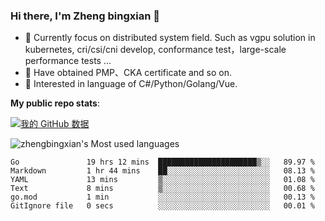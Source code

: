 ### Hi there, I'm Zheng bingxian  👋

* 📖  Currently focus on distributed system field. Such as vgpu solution in kubernetes, cri/csi/cni develop, conformance test，large-scale performance tests ...
* 🌱  Have obtained PMP、CKA certificate and so on.
* 👯  Interested in language of C#/Python/Golang/Vue.

**My public repo stats**:

[![我的 GitHub 数据](https://github-readme-stats.vercel.app/api?username=zhengbingxian&theme=merko)]()

![zhengbingxian's Most used languages](https://github-readme-stats.vercel.app/api/top-langs/?username=zhengbingxian&layout=compact&hide_border=true&langs_count=10)

<!--START_SECTION:waka-->

```text
Go               19 hrs 12 mins  ██████████████████████▒░░   89.97 %
Markdown         1 hr 44 mins    ██░░░░░░░░░░░░░░░░░░░░░░░   08.13 %
YAML             13 mins         ▒░░░░░░░░░░░░░░░░░░░░░░░░   01.08 %
Text             8 mins          ▒░░░░░░░░░░░░░░░░░░░░░░░░   00.68 %
go.mod           1 min           ░░░░░░░░░░░░░░░░░░░░░░░░░   00.13 %
GitIgnore file   0 secs          ░░░░░░░░░░░░░░░░░░░░░░░░░   00.01 %
```

<!--END_SECTION:waka-->
